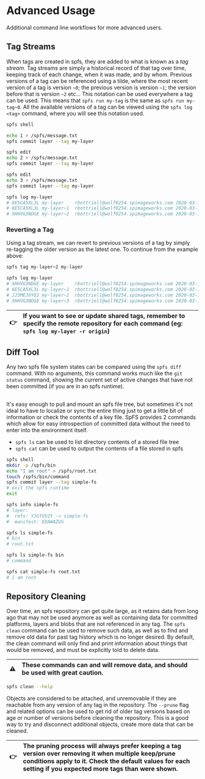 # Advanced Usage

Additional command line workflows for more advanced users.

## Tag Streams

When tags are created in spfs, they are added to what is known as a _tag stream_. Tag streams are simply a historical record of that tag over time, keeping track of each change, when it was made, and by whom. Previous versions of a tag can be referenced using a tilde, where the most recent version of a tag is version `~0`; the previous version is version `~1`; the version before that is version `~2` etc... This notation can be used everywhere a tag can be used. This means that `spfs run my-tag` is the same as `spfs run my-tag~0`. All the available versions of a tag can be viewed using the `spfs log <tag>` command, where you will see this notation used.

```bash
spfs shell

echo 1 > /spfs/message.txt
spfs commit layer --tag my-layer

spfs edit
echo 2 > /spfs/message.txt
spfs commit layer --tag my-layer

spfs edit
echo 3 > /spfs/message.txt
spfs commit layer --tag my-layer

spfs log my-layer
# 6E5CA5XL3L my-layer    rbottriell@wolf0254.spimageworks.com 2020-03-18 10:12
# 6E5CA5XL3L my-layer~1  rbottriell@wolf0254.spimageworks.com 2020-03-18 10:11
# XHHVG3NDGE my-layer~2  rbottriell@wolf0254.spimageworks.com 2020-03-18 10:11
```

### Reverting a Tag

Using a tag stream, we can revert to previous versions of a tag by simply re-tagging the older version as the latest one. To continue from the example above:

```bash
spfs tag my-layer~2 my-layer

spfs log my-layer
# XHHVG3NDGE my-layer    rbottriell@wolf0254.spimageworks.com 2020-03-18 10:16
# 6E5CA5XL3L my-layer~1  rbottriell@wolf0254.spimageworks.com 2020-03-18 10:12
# JJ3MEJOYQ2 my-layer~2  rbottriell@wolf0254.spimageworks.com 2020-03-18 10:11
# XHHVG3NDGE my-layer~3  rbottriell@wolf0254.spimageworks.com 2020-03-18 10:11
```

:point_right: | If you want to see or update shared tags, remember to specify the remote repository for each command (eg: `spfs log my-layer -r origin`)
:---: | :---

## Diff Tool

Any two spfs file system states can be compared using the `spfs diff` command. With no arguments, this command works much like the `git status` command, showing the current set of active changes that have not been committed (if you are in an spfs runtime).

## 

It's easy enough to pull and mount an spfs file tree, but sometimes it's not ideal to have to localize or sync the entire thing just to get a little bit of information or check the contents of a key file. SpFS provides 2 commands which allow for easy introspection of committed data without the need to enter into the environment itself.

- `spfs ls` can be used to list directory contents of a stored file tree
- `spfs cat` can be used to output the contents of a file stored in spfs

```bash
spfs shell
mkdir -p /spfs/bin
echo "I am root" > /spfs/root.txt
touch /spfs/bin/command
spfs commit layer --tag simple-fs
# exit the spfs runtime
exit

spfs info simple-fs
# layer:
#  refs: YJGTUV2Y -> simple-fs
#  manifest: EDAWAZUS

spfs ls simple-fs
# bin
# root.txt

spfs ls simple-fs bin
# command

spfs cat simple-fs root.txt
# I am root
```

## Repository Cleaning

Over time, an spfs repository can get quite large, as it retains data from long ago that may not be used anymore as well as containing data for committed platforms, layers and blobs that are not referenced in any tag. The `spfs clean` command can be used to remove such data, as well as to find and remove old data for past tag history which is no longer desired. By default, the clean command will only find and print information about things that would be removed, and must be explicitly told to delete data.

:warning: | These commands can and will remove data, and should be used with great caution.
:---: | :---

```bash
spfs clean --help
```

Objects are considered to be attached, and unremovable if they are reachable from any version of any tag in the repository. The `--prune` flag and related options can be used to get rid of older tag versions based on age or number of versions before cleaning the repository. This is a good way to try and disconnect additional objects, create more data that can be cleaned.

:point_right: | The pruning process will always prefer keeping a tag version over removing it when multiple keep/prune conditions apply to it. Check the default values for each setting if you expected more tags than were shown.
:---: | :---
